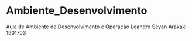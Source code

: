 # Ambiente_Desenvolvimento
Aula de Ambiente de Desenvolvimento e Operação
Leandro Seyan Arakaki 1901703
